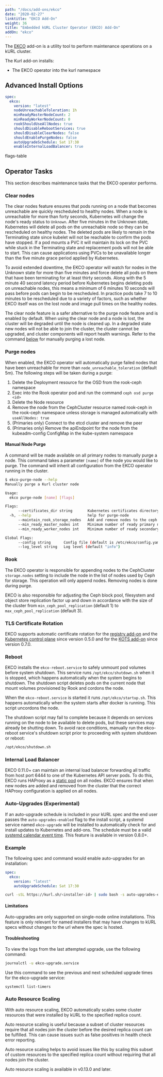 ```yaml
---
path: "/docs/add-ons/ekco"
date: "2020-02-27"
linktitle: "EKCO Add-On"
weight: 36
title: "Embedded kURL Cluster Operator (EKCO) Add-On"
addOn: "ekco"
---
```


The [EKCO](https://github.com/replicatedhq/ekco) add-on is a utility tool to perform maintenance operations on a kURL cluster.

The Kurl add-on installs:
* The EKCO operator into the kurl namespace

## Advanced Install Options

```yaml
spec:
  ekco:
    version: "latest"
    nodeUnreachableToleration: 1h
    minReadyMasterNodeCount: 2
    minReadyWorkerNodeCount: 0
    rookShouldUseAllNodes: true
    shouldDisableRebootServices: true
    shouldDisableClearNodes: false
    shouldEnablePurgeNodes: false
    autoUpgradeSchedule: Sat 17:30
    enableInternalLoadBalancer: true
```

flags-table

## Operator Tasks

This section describes maintenance tasks that the EKCO operator performs.

### Clear nodes

The clear nodes feature ensures that pods running on a node that becomes unreachable are quickly rescheduled to healthy nodes.
When a node is unreachable for more than forty seconds, Kubernetes will change the node's ready status to `Unknown`.
After five minutes in the Unknown state, Kubernetes will delete all pods on the unreachable node so they can be rescheduled on healthy nodes.
The deleted pods are likely to remain in the Terminating state since kubelet will not be reachable to confirm the pods have stopped.
If a pod mounts a PVC it will maintain its lock on the PVC while stuck in the Terminating state and replacement pods will not be able to start.
This can cause applications using PVCs to be unavailable longer than the five minute grace period applied by Kubernetes.

To avoid extended downtime, the EKCO operator will watch for nodes in the Unknown state for more than five minutes and force delete all pods on them that have been terminating for at least thirty seconds.
Along with the 5 minute 40 second latency period before Kubernetes begins deleting pods on unreachable nodes, this means a minimum of 6 minutes 10 seconds will pass before pods can begin to be rescheduled.
In practice pods take 7 to 10 minutes to be rescheduled due to a variety of factors, such as whether EKCO itself was on the lost node and image pull times on the healthy nodes.

The clear node feature is a safer alternative to the purge node feature and is enabled by default.
When using the clear node and a node is lost, the cluster will be degraded until the node is cleaned up.
In a degraded state new nodes will not be able to join the cluster, the cluster cannot be upgraded, and cluster components will report health warnings.
Refer to the command [below](/docs/add-ons/ekco#manual-node-purge) for manually purging a lost node.

### Purge nodes

When enabled, the EKCO operator will automatically purge failed nodes that have been unreachable for more than `node_unreachable_toleration` (default 5m). The following steps will be taken during a purge:

1. Delete the Deployment resource for the OSD from the rook-ceph namespace
1. Exec into the Rook operator pod and run the command `ceph osd purge <id>`
1. Delete the Node resource
1. Remove the node from the CephCluster resource named rook-ceph in the rook-ceph namespace unless storage is managed automatically with `useAllNodes: true`
1. (Primaries only) Connect to the etcd cluster and remove the peer
1. (Primaries only) Remove the apiEndpoint for the node from the kubeadm-config ConfigMap in the kube-system namespace

#### Manual Node Purge

A command will be made available on all primary nodes to manually purge a node. This command takes a parameter `[name]` of the node you would like to purge. The command will inherit all configuration from the EKCO operator running in the cluster.

```bash
$ ekco-purge-node --help
Manually purge a Kurl cluster node

Usage:
  ekco purge-node [name] [flags]

Flags:
      --certificates_dir string       Kubernetes certificates directory (default "/etc/kubernetes/pki")
  -h, --help                          help for purge-node
      --maintain_rook_storage_nodes   Add and remove nodes to the ceph cluster and scale replication of pools
      --min_ready_master_nodes int    Minimum number of ready primary nodes required for auto-purge (default 2)
      --min_ready_worker_nodes int    Minimum number of ready secondary nodes required for auto-purge

Global Flags:
      --config string      Config file (default is /etc/ekco/config.yaml)
      --log_level string   Log level (default "info")
```

### Rook

The EKCO operator is responsible for appending nodes to the CephCluster `storage.nodes` setting to include the node in the list of nodes used by Ceph for storage. This operation will only append nodes. Removing nodes is done during purge.

EKCO is also responsible for adjusting the Ceph block pool, filesystem and object store replication factor up and down in accordance with the size of the cluster from `min_ceph_pool_replication` (default 1) to `max_ceph_pool_replication` (default 3).

### TLS Certificate Rotation

EKCO supports automatic certificate rotation for the [registry add-on](/docs/install-with-kurl/setup-tls-certs#registry) and the [Kubernetes control plane](/docs/install-with-kurl/setup-tls-certs#kubernetes-control-plane) since version 0.5.0 and for the [KOTS add-on](/docs/install-with-kurl/setup-tls-certs#kots-tls-certificate-renewal) since version 0.7.0.

### Reboot

EKCO installs the `ekco-reboot.service` to safely unmount pod volumes before system shutdown.
This service runs `/opt/ekco/shutdown.sh` when it is stopped, which happens automatically when the system begins to shutdown.
The shutdown script deletes pods on the current node that mount volumes provisioned by Rook and cordons the node.

When the `ekco-reboot.service` is started it runs `/opt/ekco/startup.sh`.
This happens automatically when the system starts after docker is running.
This script uncordons the node.

The shutdown script may fail to complete because it depends on services running on the node to be available to delete pods, but these services may already be shutting down.
To avoid race conditions, manually run the ekco-reboot service's shutdown script prior to proceeding with system shutdown or reboot:

```bash
/opt/ekco/shutdown.sh
```

### Internal Load Balancer

EKCO 0.11.0+ can maintain an internal load balancer forwarding all traffic from host port 6444 to one of the Kubernetes API server pods.
To do this, EKCO runs HAProxy as a [static pod](https://kubernetes.io/docs/tasks/configure-pod-container/static-pod/) on all nodes.
EKCO ensures that when new nodes are added and removed from the cluster that the correct HAProxy configuration is applied on all nodes.

### Auto-Upgrades (Experimental)

If an auto-upgrade schedule is included in your kURL spec and the end user passes the `auto-upgrades-enabled` flag to the install script, a systemd service named `ekco-upgrade` will be installed to automatically check for and install updates to Kubernetes and add-ons.
The schedule must be a valid [systemd calendar event time](https://manpages.debian.org/testing/systemd/systemd.time.7.en.html#CALENDAR_EVENTS).
This feature is available in version 0.8.0+.

### Example

The following spec and command would enable auto-upgrades for an installation:

```yaml
spec:
  ekco:
    version: "latest"
    autoUpgradeSchedule: Sat 17:30
```

```bash
curl -sSL https://kurl.sh/<installer-id> | sudo bash -s auto-upgrades-enabled
```


#### Limitations

Auto-upgrades are only supported on single-node online installations.
This feature is only relevant for named installers that may have changes to kURL specs without changes to the url where the spec is hosted.

#### Troubleshooting

To view the logs from the last attempted upgrade, use the following command:

```bash
journalctl -u ekco-upgrade.service
```

Use this command to see the previous and next scheduled upgrade times for the ekco-upgrade service:

```bash
systemctl list-timers
```

### Auto Resource Scaling

With auto resource scaling, EKCO automatically scales some cluster resources that 
were installed by kURL to the specified replica count.

Auto resource scaling is useful because a subset of cluster resources require that all
nodes join the cluster before the desired replica count can be fulfilled. This can cause
issues such as false positives in health check error reporting.

Auto resource scaling helps to avoid issues like this by scaling this subset of custom
resources to the specified replica count without requiring that all nodes join the cluster.

Auto resource scaling is available in v0.13.0 and later.
